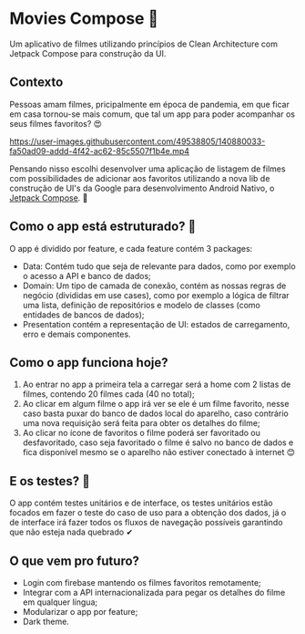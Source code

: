 # Movies Compose 🎥
Um aplicativo de filmes utilizando princípios de Clean Architecture com Jetpack Compose para construção da UI.

## Contexto
Pessoas amam filmes, pricipalmente em época de pandemia, em que ficar em casa tornou-se mais comum, que tal um app para poder acompanhar os seus filmes favoritos? 😍

https://user-images.githubusercontent.com/49538805/140880033-fa50ad09-addd-4f42-ac62-85c5507f1b4e.mp4

Pensando nisso escolhi desenvolver uma aplicação de listagem de filmes com possibilidades de adicionar aos favoritos utilizando a nova lib de construção de UI's da Google para desenvolvimento Android Nativo, o [Jetpack Compose](https://developer.android.com/jetpack/compose?hl=pt-br). 🥰

## Como o app está estruturado? 🤔

O app é dividido por feature, e cada feature contém 3 packages: 
- Data: Contém tudo que seja de relevante para dados, como por exemplo o acesso a API e banco de dados;
- Domain: Um tipo de camada de conexão, contém as nossas regras de negócio (divididas em use cases), como por exemplo a lógica de filtrar uma lista, definição de repositórios e modelo de classes (como entidades de bancos de dados);
- Presentation contém a representação de UI: estados de carregamento, erro e demais componentes.

## Como o app funciona hoje?
1) Ao entrar no app a primeira tela a carregar será a home com 2 listas de filmes, contendo 20 filmes cada (40 no total);
2) Ao clicar em algum filme o app irá ver se ele é um filme favorito, nesse caso basta puxar do banco de dados local do aparelho, caso contrário uma nova requisição será feita para obter os detalhes do filme;
3) Ao clicar no ícone de favoritos o filme poderá ser favoritado ou desfavoritado, caso seja favoritado o filme é salvo no banco de dados e fica disponível mesmo se o aparelho não estiver conectado à internet 😊

## E os testes? 🤔
O app contém testes unitários e de interface, os testes unitários estão focados em fazer o teste do caso de uso para a obtenção dos dados, já o de interface irá fazer todos os fluxos de navegação possíveis garantindo que não esteja nada quebrado ✔

## O que vem pro futuro?
- Login com firebase mantendo os filmes favoritos remotamente;
- Integrar com a API internacionalizada para pegar os detalhes do filme em qualquer língua;
- Modularizar o app por feature;
- Dark theme.

